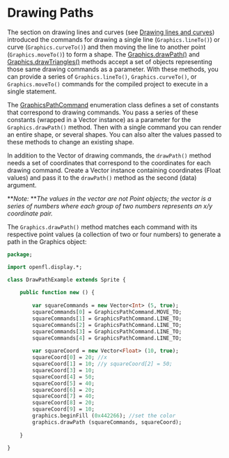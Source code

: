 # Drawing Paths

The section on drawing lines and curves (see [Drawing lines and curves](../drawing-lines-and-curves.md)) introduced the commands for drawing a single line (`Graphics.lineTo()`) or curve (`Graphics.curveTo()`) and then moving the line to another point (`Graphics.moveTo()`) to form a shape. The [Graphics.drawPath()](http://api.openfl.org/openfl/display/Graphics.html#drawPath) and [Graphics.drawTriangles()](http://api.openfl.org/openfl/display/Graphics.html#drawTriangles) methods accept a set of objects representing those same drawing commands as a parameter. With these methods, you can provide a series of `Graphics.lineTo()`, `Graphics.curveTo()`, or `Graphics.moveTo()` commands for the compiled project to execute in a single statement.

The [GraphicsPathCommand](http://api.openfl.org/openfl/display/GraphicsPathCommand.html) enumeration class defines a set of constants that correspond to drawing commands. You pass a series of these constants (wrapped in a Vector instance) as a parameter for the `Graphics.drawPath()` method. Then with a single command you can render an entire shape, or several shapes. You can also alter the values passed to these methods to change an existing shape.

In addition to the Vector of drawing commands, the `drawPath()` method needs a set of coordinates that correspond to the coordinates for each drawing command. Create a Vector instance containing coordinates (Float values) and pass it to the `drawPath()` method as the second (data) argument.

**_Note:_ **_The values in the vector are not Point objects; the vector is a series of numbers where each group of two numbers represents an x/y coordinate pair._

The `Graphics.drawPath()` method matches each command with its respective point values (a collection of two or four numbers) to generate a path in the Graphics object:

```haxe
package;

import openfl.display.*;

class DrawPathExample extends Sprite {
	
	public function new () {
		
		var squareCommands = new Vector<Int> (5, true);
		squareCommands[0] = GraphicsPathCommand.MOVE_TO;
		squareCommands[1] = GraphicsPathCommand.LINE_TO;
		squareCommands[2] = GraphicsPathCommand.LINE_TO;
		squareCommands[3] = GraphicsPathCommand.LINE_TO;
		squareCommands[4] = GraphicsPathCommand.LINE_TO;
		
		var squareCoord = new Vector<Float> (10, true);
		squareCoord[0] = 20; //x
		squareCoord[1] = 10; //y squareCoord[2] = 50;
		squareCoord[3] = 10;
		squareCoord[4] = 50;
		squareCoord[5] = 40;
		squareCoord[6] = 20;
		squareCoord[7] = 40;
		squareCoord[8] = 20;
		squareCoord[9] = 10;
		graphics.beginFill (0x442266); //set the color
		graphics.drawPath (squareCommands, squareCoord);
		
	}
	
}
```